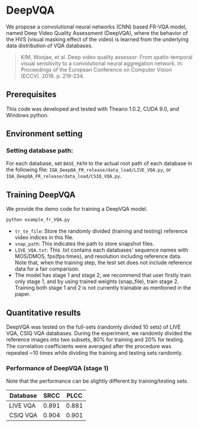 # DeepVQA
We propose a convolutional neural networks (CNN) based FR-VQA model, named Deep Video Quality Assessment (DeepVQA), 
where the behavior of the HVS (visual masking effect of the video) is learned from the underlying data distribution of VQA databases.

> KIM, Woojae, et al. Deep video quality assessor: From spatio-temporal visual sensitivity to a convolutional neural aggregation network. In: Proceedings of the European Conference on Computer Vision (ECCV). 2018. p. 219-234.

## Prerequisites
This code was developed and tested with Theano 1.0.2, CUDA 9.0, and Windows python.

## Environment setting
### Setting database path:
For each database, set `BASE_PATH` to the actual root path of each database in the following file:
`IQA_DeepQA_FR_release/data_load/LIVE_VQA.py`, or `IQA_DeepQA_FR_release/data_load/CSIQ_VQA.py`.

## Training DeepVQA
We provide the demo code for training a DeepVQA model.
```bash
python example_fr_VQA.py
```

- `tr_te_file`: Store the randomly divided (training and testing) reference video indices in this file.
- `snap_path`: This indicates the path to store snapshot files.
- `LIVE_VQA.txt`: This .txt contains each databases' sequence names with MOS/DMOS, fps(fps∙times), and resolution including reference data. Note that, when the training step, the test set does not include reference data for a fair comparison.
- The model has stage 1 and stage 2, we recommend that user firstly train only stage 1, and by using trained weights (snap_file), train stage 2. Training both stage 1 and 2 is not currently trainable as mentioned in the paper.

## Quantitative results
DeepVQA was tested on the full-sets (randomly divided 10 sets) of LIVE VQA, CSIQ VQA databases. During the experiment, we randomly divided the reference images into two subsets, 80% for training and 20% for testing. The correlation coefﬁcients were averaged after the procedure was repeated ~10 times while dividing the training and testing sets randomly.

### Performance of DeepVQA (stage 1)
Note that the performance can be slightly different by training/testing sets.

|Database |SRCC  |PLCC  |
|---------|:----:|:----:|
|LIVE VQA |0.891 | 0.881|
|CSIQ VQA |0.904 | 0.901|

